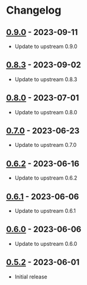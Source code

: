 Changelog
=========

[0.9.0](https://github.com/Groestlcoin/ord-groestlcoin/releases/tag/0.9.0) - 2023-09-11
---------------------------------------------------------------------

- Update to upstream 0.9.0

[0.8.3](https://github.com/Groestlcoin/ord-groestlcoin/releases/tag/0.8.3) - 2023-09-02
---------------------------------------------------------------------

- Update to upstream 0.8.3

[0.8.0](https://github.com/Groestlcoin/ord-groestlcoin/releases/tag/0.8.0) - 2023-07-01
---------------------------------------------------------------------

- Update to upstream 0.8.0

[0.7.0](https://github.com/Groestlcoin/ord-groestlcoin/releases/tag/0.7.0) - 2023-06-23
---------------------------------------------------------------------

- Update to upstream 0.7.0

[0.6.2](https://github.com/Groestlcoin/ord-groestlcoin/releases/tag/0.6.2) - 2023-06-16
---------------------------------------------------------------------

- Update to upstream 0.6.2

[0.6.1](https://github.com/Groestlcoin/ord-groestlcoin/releases/tag/0.6.1) - 2023-06-06
---------------------------------------------------------------------

- Update to upstream 0.6.1

[0.6.0](https://github.com/Groestlcoin/ord-groestlcoin/releases/tag/0.6.0) - 2023-06-06
---------------------------------------------------------------------

- Update to upstream 0.6.0

[0.5.2](https://github.com/Groestlcoin/ord-groestlcoin/releases/tag/0.5.2) - 2023-06-01
---------------------------------------------------------------------

- Initial release
